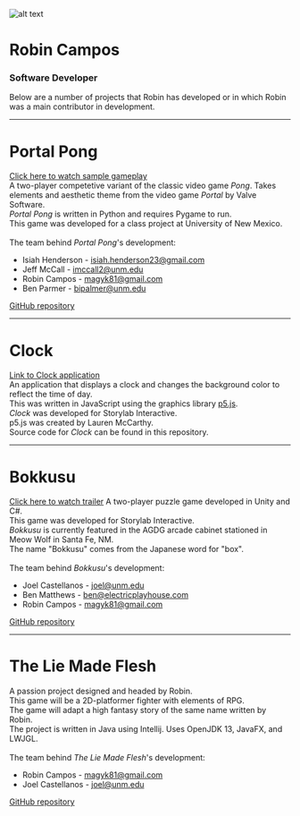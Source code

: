 ![alt text][robin]

[robin]: https://github.com/magyk81/magyk81.github.io/blob/master/robin_circle.png

# Robin Campos
### Software Developer

<p>Below are a number of projects that Robin has developed or in which Robin was a main contributor in development.</p>

___

# Portal Pong
[Click here to watch sample gameplay](http://www.youtube.com/watch?v=5LbnfjEFXmo)<br>
A two-player competetive variant of the classic video game *Pong*. Takes elements and aesthetic theme from the video game *Portal* by Valve Software.<br>
*Portal Pong* is written in Python and requires Pygame to run.<br>
This game was developed for a class project at University of New Mexico.<br><br>
The team behind *Portal Pong*'s development:
+ Isiah Henderson - isiah.henderson23@gmail.com
+ Jeff McCall - imccall2@unm.edu
+ Robin Campos - magyk81@gmail.com
+ Ben Parmer - bipalmer@unm.edu

[GitHub repository](https://github.com/magyk81/Portal_Pong)

___

# Clock
[Link to Clock application]()<br>
An application that displays a clock and changes the background color to reflect the time of day.<br>
This was written in JavaScript using the graphics library [p5.js](p5js.org).<br>
*Clock* was developed for Storylab Interactive.<br>
p5.js was created by Lauren McCarthy.<br>
Source code for *Clock* can be found in this repository.

___

# Bokkusu
[Click here to watch trailer](https://www.youtube.com/watch?v=DflFLcE9qJ0)
A two-player puzzle game developed in Unity and C#.<br>
This game was developed for Storylab Interactive.<br>
*Bokkusu* is currently featured in the AGDG arcade cabinet stationed in Meow Wolf in Santa Fe, NM.<br>
The name "Bokkusu" comes from the Japanese word for "box".<br><br>
The team behind *Bokkusu*'s development:
+ Joel Castellanos - joel@unm.edu
+ Ben Matthews - ben@electricplayhouse.com
+ Robin Campos - magyk81@gmail.com

[GitHub repository](https://github.com/magyk81/Bokkusu)

___

# The Lie Made Flesh
A passion project designed and headed by Robin.<br>
This game will be a 2D-platformer fighter with elements of RPG.<br>
The game will adapt a high fantasy story of the same name written by Robin.<br>
The project is written in Java using Intellij. Uses OpenJDK 13, JavaFX, and LWJGL.<br><br>
The team behind *The Lie Made Flesh*'s development:
+ Robin Campos - magyk81@gmail.com
+ Joel Castellanos - joel@unm.edu

[GitHub repository](https://github.com/magyk81/Droserogis)
